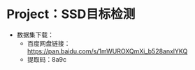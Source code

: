 # Project：SSD目标检测

* 数据集下载：
  * 百度网盘链接：https://pan.baidu.com/s/1mWUROXQmXi_b528anxlYKQ
  * 提取码：8a9c
